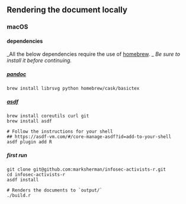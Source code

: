 #

## Rendering the document locally
### macOS
#### dependencies
_All the below dependencies require the use of [homebrew](https://brew.sh/). _
_Be sure to install it before continuing._

##### [pandoc](https://pandoc.org/)
```
brew install librsvg python homebrew/cask/basictex
```

##### [asdf](https://asdf-vm.com)
```
brew install coreutils curl git
brew install asdf

# Follow the instructions for your shell
## https://asdf-vm.com/#/core-manage-asdf?id=add-to-your-shell
asdf plugin add R
```

##### first run
```
git clone git@github.com:marksherman/infosec-activists-r.git
cd infosec-activists-r
asdf install

# Renders the documents to `output/`
./build.r
```